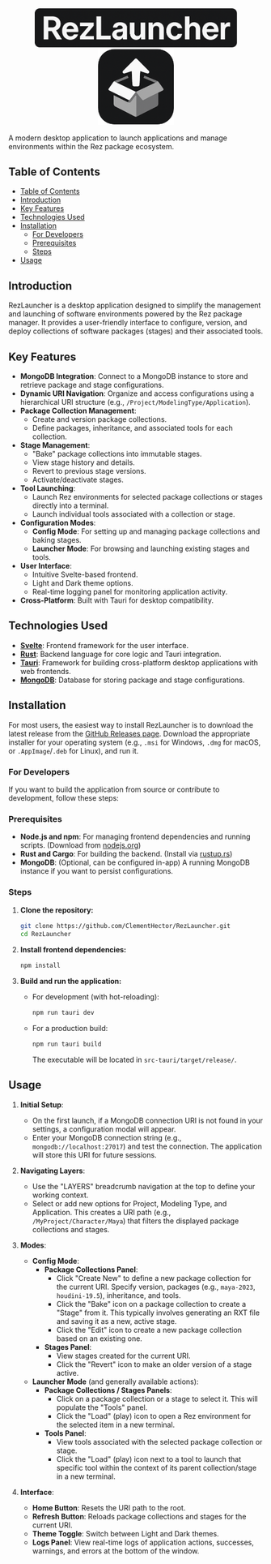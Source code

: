 <div align="center">
  <img src="src-tauri/icons/title.png" alt="RezLauncher Logo" width="400"/>
  <br/>
  <img src="src-tauri/icons/icon.png" alt="RezLauncher Icon" width="150"/>
</div>

A modern desktop application to launch applications and manage environments within the Rez package ecosystem.

## Table of Contents

- [Table of Contents](#table-of-contents)
- [Introduction](#introduction)
- [Key Features](#key-features)
- [Technologies Used](#technologies-used)
- [Installation](#installation)
  - [For Developers](#for-developers)
  - [Prerequisites](#prerequisites)
  - [Steps](#steps)
- [Usage](#usage)

## Introduction

RezLauncher is a desktop application designed to simplify the management and launching of software environments powered by the Rez package manager. It provides a user-friendly interface to configure, version, and deploy collections of software packages (stages) and their associated tools.

## Key Features

- **MongoDB Integration**: Connect to a MongoDB instance to store and retrieve package and stage configurations.
- **Dynamic URI Navigation**: Organize and access configurations using a hierarchical URI structure (e.g., `/Project/ModelingType/Application`).
- **Package Collection Management**:
    - Create and version package collections.
    - Define packages, inheritance, and associated tools for each collection.
- **Stage Management**:
    - "Bake" package collections into immutable stages.
    - View stage history and details.
    - Revert to previous stage versions.
    - Activate/deactivate stages.
- **Tool Launching**:
    - Launch Rez environments for selected package collections or stages directly into a terminal.
    - Launch individual tools associated with a collection or stage.
- **Configuration Modes**:
    - **Config Mode**: For setting up and managing package collections and baking stages.
    - **Launcher Mode**: For browsing and launching existing stages and tools.
- **User Interface**:
    - Intuitive Svelte-based frontend.
    - Light and Dark theme options.
    - Real-time logging panel for monitoring application activity.
- **Cross-Platform**: Built with Tauri for desktop compatibility.

## Technologies Used

- **[Svelte](https://svelte.dev/)**: Frontend framework for the user interface.
- **[Rust](https://www.rust-lang.org/)**: Backend language for core logic and Tauri integration.
- **[Tauri](https://tauri.app/)**: Framework for building cross-platform desktop applications with web frontends.
- **[MongoDB](https://www.mongodb.com/)**: Database for storing package and stage configurations.

## Installation

For most users, the easiest way to install RezLauncher is to download the latest release from the [GitHub Releases page](https://github.com/ClementHector/RezLauncher/releases). Download the appropriate installer for your operating system (e.g., `.msi` for Windows, `.dmg` for macOS, or `.AppImage`/`.deb` for Linux), and run it.

### For Developers

If you want to build the application from source or contribute to development, follow these steps:

### Prerequisites

- **Node.js and npm**: For managing frontend dependencies and running scripts. (Download from [nodejs.org](https://nodejs.org/))
- **Rust and Cargo**: For building the backend. (Install via [rustup.rs](https://rustup.rs/))
- **MongoDB**: (Optional, can be configured in-app) A running MongoDB instance if you want to persist configurations.

### Steps

1.  **Clone the repository:**
    ```bash
    git clone https://github.com/ClementHector/RezLauncher.git
    cd RezLauncher
    ```

2.  **Install frontend dependencies:**
    ```bash
    npm install
    ```

3.  **Build and run the application:**

    *   For development (with hot-reloading):
        ```bash
        npm run tauri dev
        ```
    *   For a production build:
        ```bash
        npm run tauri build
        ```
        The executable will be located in `src-tauri/target/release/`.

## Usage

1.  **Initial Setup**:
    *   On the first launch, if a MongoDB connection URI is not found in your settings, a configuration modal will appear.
    *   Enter your MongoDB connection string (e.g., `mongodb://localhost:27017`) and test the connection. The application will store this URI for future sessions.

2.  **Navigating Layers**:
    *   Use the "LAYERS" breadcrumb navigation at the top to define your working context.
    *   Select or add new options for Project, Modeling Type, and Application. This creates a URI path (e.g., `/MyProject/Character/Maya`) that filters the displayed package collections and stages.

3.  **Modes**:
    *   **Config Mode**:
        *   **Package Collections Panel**:
            *   Click "Create New" to define a new package collection for the current URI. Specify version, packages (e.g., `maya-2023`, `houdini-19.5`), inheritance, and tools.
            *   Click the "Bake" icon on a package collection to create a "Stage" from it. This typically involves generating an RXT file and saving it as a new, active stage.
            *   Click the "Edit" icon to create a new package collection based on an existing one.
        *   **Stages Panel**:
            *   View stages created for the current URI.
            *   Click the "Revert" icon to make an older version of a stage active.
    *   **Launcher Mode** (and generally available actions):
        *   **Package Collections / Stages Panels**:
            *   Click on a package collection or a stage to select it. This will populate the "Tools" panel.
            *   Click the "Load" (play) icon to open a Rez environment for the selected item in a new terminal.
        *   **Tools Panel**:
            *   View tools associated with the selected package collection or stage.
            *   Click the "Load" (play) icon next to a tool to launch that specific tool within the context of its parent collection/stage in a new terminal.

4.  **Interface**:
    *   **Home Button**: Resets the URI path to the root.
    *   **Refresh Button**: Reloads package collections and stages for the current URI.
    *   **Theme Toggle**: Switch between Light and Dark themes.
    *   **Logs Panel**: View real-time logs of application actions, successes, warnings, and errors at the bottom of the window.
